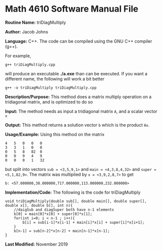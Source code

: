 # Math 4610 Software Manual File

**Routine Name:** triDiagMultiply

**Author:** Jacob Johns

**Language:** C++. The code can be compiled using the GNU C++ compiler (g++).

For example,

    g++ triDiagMultiply.cpp

will produce an executable **./a.exe** than can be executed. If you want a different name, the following will work a bit
better

    g++ -o triDiagMultiply triDiagMultiply.cpp

**Description/Purpose:** This method does a matrix multiply operation on a tridiagonal matrix, and is optimized to do so

**Input:** The method needs as input a tridiagonal matrix `A`, and a scalar vector `x`

**Output:** This method returns a solution vector `b` which is the product `Ax`.

**Usage/Example:** Using this method on the matrix
```
4   5   0   0   0
3   3   1   0   0
0   5   8   82  0
0   0   9   4   9
0   0   0   1   32
```
but split into vectors `sub = <3,5,9,1>` and `main = <4,3,8,4,32>` and `super = <5,1,82,9>`. The matrix was multiplied by `x = <3,9,2,8,7>` to get 
```
b: <57.000000,38.000000,717.000000,113.000000,232.000000>
```

**Implementation/Code:** The following is the code for triDiagMultiply
```
void triDiagMultiply(double sub[], double main[], double super[], double x[], double b[], int n){
	//daigSub and diagSuper both have n-1 elements
	b[0] = main[0]*x[0] + super[0]*x[1];
	for(int i=0; i < n-1 ; i++){
		b[i] = sub[i-1]*x[i-1] + main[i]*x[i] + super[i]*x[i+1];
	}
    b[n-1] = sub[n-2]*x[n-2] + main[n-1]*x[n-1];
}
```

**Last Modified:** November 2019
